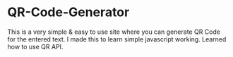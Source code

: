 # QR-Code-Generator
This is a very simple &amp; easy to use site where you can generate QR Code for the entered text.
I made this to learn simple javascript working.
Learned how to use QR API.
